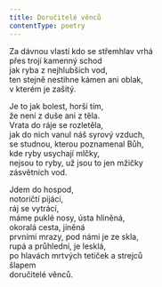 ```yaml
---
title: Doručitelé věnců
contentType: poetry
---
```


<section>

Za dávnou vlastí kdo se střemhlav vrhá  
přes trojí kamenný schod  
jak ryba z nejhlubších vod,  
ten stejně nestihne kámen ani oblak,  
v kterém je zašitý.

Je to jak bolest, horší tím,  
že není z duše ani z těla.  
Vrata do ráje se rozletěla,  
jak do nich vanul náš syrový vzduch,  
se studnou, kterou poznamenal Bůh,  
kde ryby usychají mlčky,  
nejsou to ryby, už jsou to jen mžičky  
zásvětních vod.

Jdem do hospod,  
notoričtí pijáci,  
ráj se vytrácí,  
máme puklé nosy, ústa hliněná,  
okoralá cesta, jíněná  
prvními mrazy, pod námi je ze skla,  
rupá a průhlední, je lesklá,  
po hlavách mrtvých tetiček a strejců  
šlapem  
doručitelé věnců.

</section>
